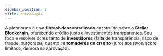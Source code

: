 ```yaml
---
sidebar_position: 1
title: Introdução
---
```


A plataforma é uma **fintech descentralizada** construída sobre a **Stellar Blockchain**, oferecendo crédito justo e investimentos transparentes. Seu foco é resolver dores tanto de **investidores** (falta de transparência, risco de fraude, burocracia) quanto de **tomadores de crédito** (juros abusivos, score limitado, demora na aprovação).

